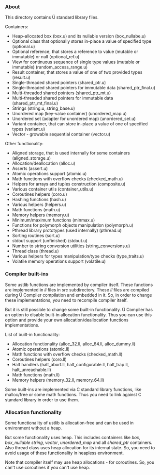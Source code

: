 ### About

This directory contains Ü standard library files.

Containers:

* Heap-allocated box (box.u) and its nullable version (box_nullabe.u)
* Optional class that optionally stores in-place a value of specified type (optional.u)
* Optional reference, that stores a reference to value (mutable or immutable) or null (optional_ref.u)
* View for continuous sequence of single type values (mutable or immutable) (random_access_range.u)
* Result container, that stores a value of one of two provided types (result.u)
* Single-threaded shared pointers (shared_ptr.u)
* Single-threaded shared pointers for immutable data (shared_ptr_final.u)
* Multi-threaded shared pointers (shared_ptr_mt.u)
* Multi-threaded shared pointers for immutable data (shared_ptr_mt_final.u)
* Strings (string.u, string_base.u)
* Unordered map (key-value container) (unordered_map.u)
* Unordered set (adapter for unordered map) (unordered_set.u)
* Variant container, that can store in-place a value of one of specified types (variant.u)
* Vector - growable sequential container (vector.u)

Other functionality:

* Aligned storage, that is used internally for some containers (aligned_storage.u)
* Allocation/deallocation (alloc.u)
* Asserts (assert.u)
* Atomic operations support (atomic.u)
* Math functions with overflow checks (checked_math.u)
* Helpers for arrays and tuples construction (composite.u)
* Various container utils (container_utils.u)
* Coroutines helpers (coro.u)
* Hashing functions (hash.u)
* Various helpers (helpers.u)
* Math functions (math.u)
* Memory helpers (memory.u)
* Minimum/maximum functions (minmax.u)
* Functions for polymorph objects manipulation (polymorph.u)
* Pthread library prototypes (used internally) (pthread.u)
* Sorting routines (sort.u)
* stdout support (unfinished) (stdout.u)
* Number to string conversion utilities (string_conversions.u)
* Thread class (thread.u)
* Various helpers for types manipulation/type checks (type_traits.u)
* Volatile memory operations support (volatile.u)


### Compiler built-ins

Some ustlib functions are implemented by compiler itself.
These functions are implemented in *ll* files in *src* subdirectory.
These *ll* files are compiled during Ü Compiler compilation and embedded in it.
So, in order to change these implementations, you need to recompile compiler itself.

But it is still possible to change some built-in functionality.
Ü Compiler has an option to disable built-in allocation functionality. Thus you can use this option and provide your own allocation/deallocation functions implementations.

List of built-in functionality:

* Allocation functionality (alloc_32.ll, alloc_64.ll, alloc_dummy.ll)
* Atomic operations (atomic.ll)
* Math functions with overflow checks (checked_math.ll)
* Coroutines helpers (coro.ll)
* Halt handlers (halt_abort.ll, halt_configurable.ll, halt_trap.ll, halt_unreachable.ll)
* Math functions (math.ll)
* Memory helpers (memory_32.ll, memory_64.ll)

Some built-ins are implemented via C standard library functions, like malloc/free or some math functions.
Thus you need to link against C standard library in order to use them.


### Allocation functionality

Some functionality of ustlib is allocation-free and can be used in environment without a heap.

But some functionality uses heap.
This includes containers like *box*, *box_nullable* *string*, *vector*, *unordered_map* and all *shared_ptr* containers.
Also thread class uses heap allocation for its internal state.
So, you need to avoid usage of these functionality in heapless environment.

Note that compiler itself may use heap allocations - for coroutines.
So, you can't use coroutines if you can't use heap.
